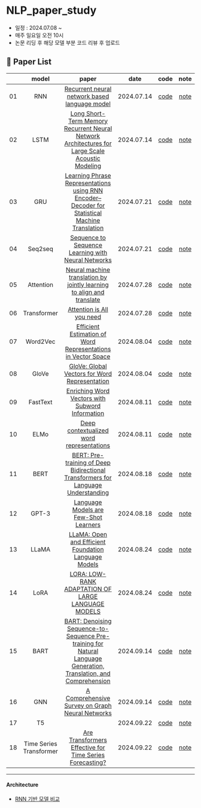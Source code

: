 # NLP_paper_study
- 일정 : 2024.07.08 ~ 
- 매주 일요일 오전 10시
- 논문 리딩 후 해당 모델 부분 코드 리뷰 후 업로드

## 📃 Paper List
||model|paper|date|code|note|
|:--:|:--:|:-----:|:---:|:---:|:---:|
|01|RNN|[Recurrent neural network based language model](https://arxiv.org/pdf/1409.3215.pdf)|2024.07.14|[code](https://github.com/jeongmin1016/Paper_study/blob/main/code/RNN_0714.ipynb)|[note](https://velog.io/@jeongminii/paper-review-Recurrent-neural-network-based-language-model)|  
|02|LSTM|[Long Short-Term Memory Recurrent Neural Network Architectures for Large Scale Acoustic Modeling](https://static.googleusercontent.com/media/research.google.com/ko//pubs/archive/43905.pdf)|2024.07.14|[code]( )|[note](https://velog.io/@jeongminii/paper-review-Long-Short-Term-Memory-Recurrent-Neural-Network-Architectures-for-Large-Scale-Acoustic-Modeling)|
|03|GRU|[Learning Phrase Representations using RNN Encoder–Decoder for Statistical Machine Translation](https://arxiv.org/pdf/1406.1078)|2024.07.21|[code](https://github.com/jeongmin1016/Paper_study/blob/main/code/GRU_0721.ipynb)|[note](https://velog.io/@jeongminii/paper-review-Learning-Phrase-Representations-using-RNN-EncoderDecoder-for-Statistical-Machine-Translation)|
|04|Seq2seq|[Sequence to Sequence Learning with Neural Networks](https://arxiv.org/pdf/1409.3215)|2024.07.21|[code]( )|[note]( )|
|05|Attention|[Neural machine translation by jointly learning to align and translate](https://arxiv.org/pdf/1409.0473)|2024.07.28|[code]()|[note](https://velog.io/@jeongminii/paper-review-Neural-machine-translation-by-jointly-learning-to-align-and-translate)|
|06|Transformer|[Attention is All you need](https://static.googleusercontent.com/media/research.google.com/ko//pubs/archive/43905.pdf)|2024.07.28|[code]( )|[note]( )|
|07|Word2Vec|[Efficient Estimation of Word Representations in Vector Space](https://arxiv.org/pdf/1301.3781)|2024.08.04|[code](https://github.com/jeongmin1016/Paper_study/blob/main/code/Word2Vec_0804.ipynb)|[note]( )|
|08|GloVe|[GloVe: Global Vectors for Word Representation](https://nlp.stanford.edu/pubs/glove.pdf)|2024.08.04|[code]()|[note]( )|
|09|FastText|[Enriching Word Vectors with Subword Information](https://aclanthology.org/Q17-1010.pdf)|2024.08.11|[code]()|[note]( )|
|10|ELMo|[Deep contextualized word representations](https://arxiv.org/pdf/1802.05365)|2024.08.11|[code]()|[note]( )|
|11|BERT|[BERT: Pre-training of Deep Bidirectional Transformers for Language Understanding](https://arxiv.org/pdf/1810.04805)|2024.08.18|[code]()|[note]( )|
|12|GPT-3|[Language Models are Few-Shot Learners](https://arxiv.org/pdf/2005.14165)|2024.08.18|[code]()|[note]( )|
|13|LLaMA|[LLaMA: Open and Efficient Foundation Language Models](https://arxiv.org/pdf/2302.13971v1)|2024.08.24|[code]()|[note]( )|
|14|LoRA|[LORA: LOW-RANK ADAPTATION OF LARGE LANGUAGE MODELS](https://arxiv.org/pdf/2106.09685)|2024.08.24|[code]()|[note]( )|
|15|BART|[BART: Denoising Sequence-to-Sequence Pre-training for Natural Language Generation, Translation, and Comprehension](https://arxiv.org/pdf/1910.13461)|2024.09.14|[code](https://github.com/jeongminia/NLP_paper_study/blob/main/code/BART_0914.ipynb)|[note]( )|
|16|GNN|[A Comprehensive Survey on Graph Neural Networks](https://arxiv.org/pdf/1901.00596)|2024.09.14|[code]()|[note]( )|
|17|T5|[]()|2024.09.22|[code]()|[note]( )|
|18|Time Series Transformer|[Are Transformers Effective for Time Series Forecasting?](https://arxiv.org/pdf/2205.13504)|2024.09.22|[code]()|[note]( )|

----
#### Architecture
- [RNN 기반 모델 비교](https://github.com/jeongmin1016/NLP_paper_study/blob/main/note/models_.md)
